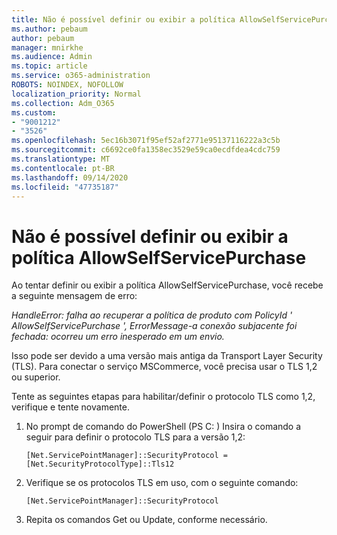 ```yaml
---
title: Não é possível definir ou exibir a política AllowSelfServicePurchase
ms.author: pebaum
author: pebaum
manager: mnirkhe
ms.audience: Admin
ms.topic: article
ms.service: o365-administration
ROBOTS: NOINDEX, NOFOLLOW
localization_priority: Normal
ms.collection: Adm_O365
ms.custom:
- "9001212"
- "3526"
ms.openlocfilehash: 5ec16b3071f95ef52af2771e95137116222a3c5b
ms.sourcegitcommit: c6692ce0fa1358ec3529e59ca0ecdfdea4cdc759
ms.translationtype: MT
ms.contentlocale: pt-BR
ms.lasthandoff: 09/14/2020
ms.locfileid: "47735187"
---
```

# <a name="unable-to-set-or-view-the-allowselfservicepurchase-policy"></a>Não é possível definir ou exibir a política AllowSelfServicePurchase

Ao tentar definir ou exibir a política AllowSelfServicePurchase, você recebe a seguinte mensagem de erro:

*HandleError: falha ao recuperar a política de produto com PolicyId ' AllowSelfServicePurchase ', ErrorMessage-a conexão subjacente foi fechada: ocorreu um erro inesperado em um envio.*

Isso pode ser devido a uma versão mais antiga da Transport Layer Security (TLS). Para conectar o serviço MSCommerce, você precisa usar o TLS 1,2 ou superior.  

Tente as seguintes etapas para habilitar/definir o protocolo TLS como 1,2, verifique e tente novamente.
 1. No prompt de comando do PowerShell (PS C: \) Insira o comando a seguir para definir o protocolo TLS para a versão 1,2:

    `[Net.ServicePointManager]::SecurityProtocol = [Net.SecurityProtocolType]::Tls12`

2. Verifique se os protocolos TLS em uso, com o seguinte comando:

    `[Net.ServicePointManager]::SecurityProtocol` 

3. Repita os comandos Get ou Update, conforme necessário.

